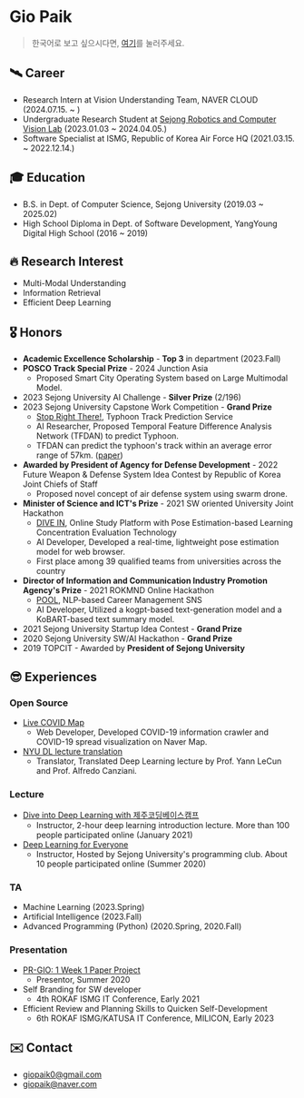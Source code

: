 # Gio Paik
> 한국어로 보고 싶으시다면, [여기](https://github.com/skyil7/skyil7/blob/master/CL_KO.md)를 눌러주세요.

## 🛰 Career
- Research Intern at Vision Understanding Team, NAVER CLOUD (2024.07.15. ~ )
- Undergraduate Research Student at [Sejong Robotics and Computer Vision Lab](https://www.rcv.sejong.ac.kr/) (2023.01.03 ~ 2024.04.05.)
- Software Specialist at ISMG, Republic of Korea Air Force HQ (2021.03.15. ~ 2022.12.14.)

## 🎓 Education
- B.S. in Dept. of Computer Science, Sejong University (2019.03 ~ 2025.02)
- High School Diploma in Dept. of Software Development, YangYoung Digital High School (2016 ~ 2019)

## 🔥 Research Interest
- Multi-Modal Understanding
- Information Retrieval
- Efficient Deep Learning

## 🎖️ Honors
- **Academic Excellence Scholarship** - **Top 3** in department (2023.Fall)
- **POSCO Track Special Prize** - 2024 Junction Asia
  - Proposed Smart City Operating System based on Large Multimodal Model.
- 2023 Sejong University AI Challenge - **Silver Prize** (2/196)
- 2023 Sejong University Capstone Work Competition - **Grand Prize**
  - [Stop Right There!](https://www.youtube.com/watch?v=XPrFTd9aBik), Typhoon Track Prediction Service
  - AI Researcher, Proposed Temporal Feature Difference Analysis Network (TFDAN) to predict Typhoon.
  - TFDAN can predict the typhoon's track within an average error range of 57km. ([paper](https://github.com/skyil7/skyil7/blob/master/misc/%EC%8B%9C%EA%B0%84%EB%8B%B9%20%ED%8A%B9%EC%84%B1%20%EB%B3%80%ED%99%94%EB%9F%89%20%EB%B6%84%EC%84%9D%20%EC%8B%A0%EA%B2%BD%EB%A7%9D%EC%9D%84%20%ED%86%B5%ED%95%9C%20%ED%83%9C%ED%92%8D%20%EC%98%88%EC%B8%A1%20%EB%AA%A8%EB%8D%B8_20230609.pdf))
- **Awarded by President of Agency for Defense Development** - 2022 Future Weapon & Defense System Idea Contest by Republic of Korea Joint Chiefs of Staff
  - Proposed novel concept of air defense system using swarm drone.
- **Minister of Science and ICT's Prize** - 2021 SW oriented University Joint Hackathon
  - [DIVE IN](https://github.com/teamDiveIn/INTRO), Online Study Platform with Pose Estimation-based Learning Concentration Evaluation Technology
  - AI Developer, Developed a real-time, lightweight pose estimation model for web browser.
  - First place among 39 qualified teams from universities across the country
- **Director of Information and Communication Industry Promotion Agency's Prize** - 2021 ROKMND Online Hackathon
  - [POOL](https://github.com/skyil7/AI_WEB_POOL_YD), NLP-based Career Management SNS
  - AI Developer, Utilized a kogpt-based text-generation model and a KoBART-based text summary model.
- 2021 Sejong University Startup Idea Contest - **Grand Prize**
- 2020 Sejong University SW/AI Hackathon - **Grand Prize**
- 2019 TOPCIT - Awarded by **President of Sejong University**

## 😎 Experiences
### Open Source
- [Live COVID Map](https://github.com/LiveCoronaDetector/livecod)
  - Web Developer, Developed COVID-19 information crawler and COVID-19 spread visualization on Naver Map.
- [NYU DL lecture translation](https://github.com/Atcold/pytorch-Deep-Learning)
  - Translator, Translated Deep Learning lecture by Prof. Yann LeCun and Prof. Alfredo Canziani.

### Lecture
- [Dive into Deep Learning with 제주코딩베이스캠프](https://paullabkorea.medium.com/%EB%B0%B0%EC%9B%8C%EC%84%9C-%EB%82%A8-%EC%A3%BC%EB%8B%A4-12%EC%9D%BC%EC%9D%98-%EC%97%AC%EC%A0%95-%EB%98%90-%EA%B7%B8-%EB%8B%A4%EC%9D%8C%EC%9D%98-%EC%97%AC%EC%A0%95-f872a4e060e2)
  - Instructor, 2-hour deep learning introduction lecture. More than 100 people participated online (January 2021)
- [Deep Learning for Everyone](https://github.com/sejonginterface/Study_AI)
  - Instructor, Hosted by Sejong University's programming club. About 10 people participated online (Summer 2020)

### TA
- Machine Learning (2023.Spring)
- Artificial Intelligence (2023.Fall)
- Advanced Programming (Python) (2020.Spring, 2020.Fall)

### Presentation
- [PR-GIO: 1 Week 1 Paper Project](https://github.com/skyil7/paperReview)
  - Presentor, Summer 2020
- Self Branding for SW developer
  - 4th ROKAF ISMG IT Conference, Early 2021
-  Efficient Review and Planning Skills to Quicken Self-Development
   - 6th ROKAF ISMG/KATUSA IT Conference, MILICON, Early 2023

## ✉️ Contact
- giopaik0@gmail.com
- giopaik@naver.com
